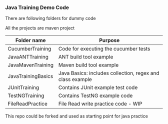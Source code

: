 ### Java Training Demo Code ###

There are following folders for dummy code

All the projects are maven project

| Folder name | Purpose |
| --- | --- |
| CucumberTraining | Code for executing the cucumber tests |
| JavaANTTraining | ANT build tool example |
| JavaMavenTraining | Maven build tool example |
| JavaTrainingBasics | Java Basics: includes collection, regex and class example |
| JUnitTraining | Contains JUnit example test code |
| TestNGTraining | Contains TestNG example code |
| FileReadPractice | File Read write practice code - WIP |

This repo could be forked and used as starting point for java practice